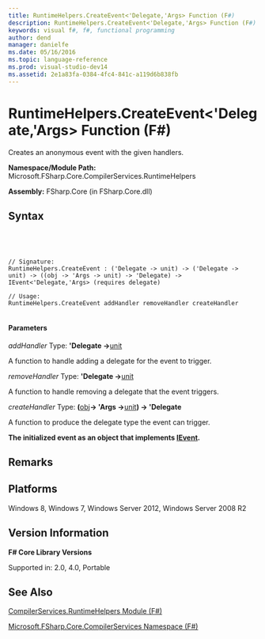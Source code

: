 ```yaml
---
title: RuntimeHelpers.CreateEvent<'Delegate,'Args> Function (F#)
description: RuntimeHelpers.CreateEvent<'Delegate,'Args> Function (F#)
keywords: visual f#, f#, functional programming
author: dend
manager: danielfe
ms.date: 05/16/2016
ms.topic: language-reference
ms.prod: visual-studio-dev14
ms.assetid: 2e1a83fa-0384-4fc4-841c-a119d6b838fb 
---
```


# RuntimeHelpers.CreateEvent<'Delegate,'Args> Function (F#)

Creates an anonymous event with the given handlers.

**Namespace/Module Path:** Microsoft.FSharp.Core.CompilerServices.RuntimeHelpers

**Assembly:** FSharp.Core (in FSharp.Core.dll)


## Syntax



```




// Signature:
RuntimeHelpers.CreateEvent : ('Delegate -> unit) -> ('Delegate -> unit) -> ((obj -> 'Args -> unit) -> 'Delegate) -> IEvent<'Delegate,'Args> (requires delegate)

// Usage:
RuntimeHelpers.CreateEvent addHandler removeHandler createHandler


```





#### Parameters
*addHandler*
Type: **'Delegate -&gt;**[unit](http://msdn.microsoft.com/en-us/library/00b837c2-6c8a-483a-87d3-0479c64037a7)


A function to handle adding a delegate for the event to trigger.


*removeHandler*
Type: **'Delegate -&gt;**[unit](http://msdn.microsoft.com/en-us/library/00b837c2-6c8a-483a-87d3-0479c64037a7)


A function to handle removing a delegate that the event triggers.


*createHandler*
Type: **(**[obj](http://msdn.microsoft.com/en-us/library/dcf2430f-702b-40e5-a0a1-97518bf137f7)**-&gt; 'Args -&gt;**[unit](http://msdn.microsoft.com/en-us/library/00b837c2-6c8a-483a-87d3-0479c64037a7)**) -&gt;   'Delegate**


A function to produce the delegate type the event can trigger.



**The initialized event as an object that implements [IEvent](http://msdn.microsoft.com/en-us/library/8dbca0df-f8a1-40bd-8d50-aa26f6a8b862).**
## Remarks

## Platforms
Windows 8, Windows 7, Windows Server 2012, Windows Server 2008 R2


## Version Information
**F# Core Library Versions**

Supported in: 2.0, 4.0, Portable




## See Also
[CompilerServices.RuntimeHelpers Module &#40;F&#35;&#41;](CompilerServices.RuntimeHelpers-Module-%5BFSharp%5D.md)

[Microsoft.FSharp.Core.CompilerServices Namespace &#40;F&#35;&#41;](Microsoft.FSharp.Core.CompilerServices-Namespace-%5BFSharp%5D.md)

